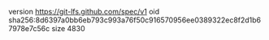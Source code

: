 version https://git-lfs.github.com/spec/v1
oid sha256:8d6397a0bb6eb793c993a76f50c916570956ee0389322ec8f2d1b67978e7c56c
size 4830
